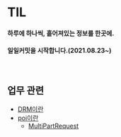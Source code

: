 # TIL

#### 하루에 하나씩, 흩어져있는 정보를 한곳에.
####  일일커밋을 시작합니다.(2021.08.23~)
<br>


<!-- 개괄은 이렇게 사용하기로 합니다. -->
<!-- 
## 대주제
* 폴더 이름
    + 소주제
        - [제목](./폴더이름/경로.md)
        - 쭉쭉 쓰기 
-->

<!-- Git push 메시지 -->
<!-- 

git add .
git commit -m "커밋메시지"
git push origin
 -->


## 업무 관련
* [DRM이란](./업무지식/DRM.md)
* [poi이란](./업무지식/poi.md)
    + [MultiPartRequest](./업무지식/MultiPartRequest.md)